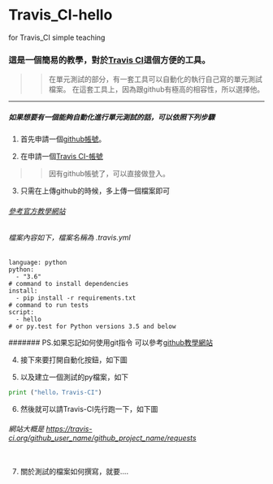 # Travis_CI-hello
for Travis_CI simple teaching

### 這是一個簡易的教學，對於[Travis CI](https://travis-ci.org/)這個方便的工具。
>>在單元測試的部分，有一套工具可以自動化的執行自己寫的單元測試檔案。
>>在這套工具上，因為跟github有極高的相容性，所以選擇他。

---
##### 如果想要有一個能夠自動化進行單元測試的話，可以依照下列步驟
1. 首先申請一個[github帳號](https://github.com)。

2. 在申請一個[Travis CI-帳號](https://travis-ci.org/)
>>因有github帳號了，可以直接做登入。

3. 只需在上傳github的時候，多上傳一個檔案即可
###### [參考官方教學網站](https://docs.travis-ci.com/user/languages/python/)
###### 檔案內容如下，檔案名稱為 .travis.yml
```
language: python
python:
  - "3.6"
# command to install dependencies
install:
  - pip install -r requirements.txt
# command to run tests
script:
  - hello
# or py.test for Python versions 3.5 and below
```
####### PS.如果忘記如何使用git指令 可以參考[github教學網站](https://github.com/fogdingding/github)

4. 接下來要打開自動化按鈕，如下圖
![]()

5. 以及建立一個測試的py檔案，如下
```py
print ("hello，Travis-CI")
```

6. 然後就可以請Travis-CI先行跑一下，如下圖
###### 網站大概是 https://travis-ci.org/github_user_name/github_project_name/requests
![]()

7. 關於測試的檔案如何撰寫，就要....